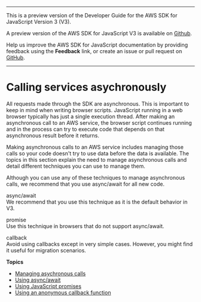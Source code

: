 --------

This is a preview version of the Developer Guide for the AWS SDK for JavaScript Version 3 \(V3\)\.

A preview version of the AWS SDK for JavaScript V3 is available on [Github](https://github.com/aws/aws-sdk-js-v3)\.

Help us improve the AWS SDK for JavaScript documentation by providing feedback using the **Feedback** link, or create an issue or pull request on [GitHub](https://github.com/awsdocs/aws-sdk-for-javascript-v3)\.

--------

# Calling services asychronously<a name="calling-services-asynchronously"></a>

All requests made through the SDK are asynchronous\. This is important to keep in mind when writing browser scripts\. JavaScript running in a web browser typically has just a single execution thread\. After making an asynchronous call to an AWS service, the browser script continues running and in the process can try to execute code that depends on that asynchronous result before it returns\.

Making asynchronous calls to an AWS service includes managing those calls so your code doesn't try to use data before the data is available\. The topics in this section explain the need to manage asynchronous calls and detail different techniques you can use to manage them\.

Although you can use any of these techniques to manage asynchronous calls, we recommend that you use async/await for all new code\.

async/await  
We recommend that you use this technique as it is the default behavior in V3\.

promise  
Use this technique in browsers that do not support async/await\.

callback  
Avoid using callbacks except in very simple cases\. However, you might find it useful for migration scenarios\.

**Topics**
+ [Managing asychronous calls](making-asynchronous-calls.md)
+ [Using async/await](using-async-await.md)
+ [Using JavaScript promises](using-promises.md)
+ [Using an anonymous callback function](using-a-callback-function.md)